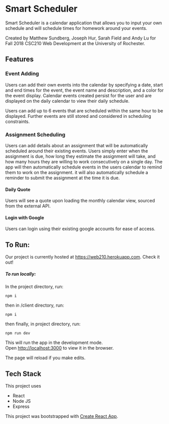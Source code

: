 # Smart Scheduler

Smart Scheduler is a calendar application that allows you to input your own schedule and will schedule times for homework around your events. 

Created by Matthew Sundberg, Joseph Hur, Sarah Field and Andy Lu for Fall 2018 CSC210 Web Development at the University of Rochester.

###

## Features

### Event Adding

Users can add their own events into the calendar by specifying a date, start and end times for the event, the event name and description, and a color for the event display. Calendar events created persist for the user and are displayed on the daily calendar to view their daily schedule. 

Users can add up to 6 events that are scheduled within the same hour to be displayed. Further events are still stored and considered in scheduling constraints. 

### Assignment Scheduling

Users can add details about an assignment that will be automatically scheduled around their existing events. Users simply enter when the assignment is due, how long they estimate the assignment will take, and how many hours they are willing to work consecutively on a single day. The app will then automatically schedule events in the users calendar to remind them to work on the assignment. it will also automatically schedule a reminder to submit the assignment at the time it is due. 

#### Daily Quote

Users will see a quote upon loading the monthly calendar view, sourced from the external API.

#### Login with Google

Users can login using their existing google accounts for ease of access.

### 

## To Run:

Our project is currently hosted at https://web210.herokuapp.com. Check it out!

##### To run locally:
In the project directory, run:

`npm i`

then in /client directory, run:

`npm i`

then finally, in project directory, run:

`npm run dev`

This will run the app in the development mode.<br>
Open [http://localhost:3000](http://localhost:3000) to view it in the browser.

The page will reload if you make edits.<br>

###

## Tech Stack

This project uses 

- React
- Node JS
- Express

This project was bootstrapped with [Create React App](https://github.com/facebook/create-react-app).
